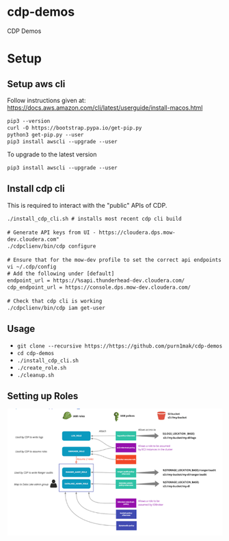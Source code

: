 # cdp-demos
CDP Demos

# Setup

## Setup aws cli
Follow instructions given at: https://docs.aws.amazon.com/cli/latest/userguide/install-macos.html

```
pip3 --version
curl -O https://bootstrap.pypa.io/get-pip.py
python3 get-pip.py --user
pip3 install awscli --upgrade --user
```

To upgrade to the latest version
```
pip3 install awscli --upgrade --user
```

## Install cdp cli
This is required to interact with the "public" APIs of CDP.

```
./install_cdp_cli.sh # installs most recent cdp cli build

# Generate API keys from UI - https://cloudera.dps.mow-dev.cloudera.com"
./cdpclienv/bin/cdp configure

# Ensure that for the mow-dev profile to set the correct api endpoints
vi ~/.cdp/config
# Add the following under [default]
endpoint_url = https://%sapi.thunderhead-dev.cloudera.com/
cdp_endpoint_url = https://console.dps.mow-dev.cloudera.com/

# Check that cdp cli is working
./cdpclienv/bin/cdp iam get-user
```

## Usage

* `git clone --recursive https://https://github.com/purn1mak/cdp-demos`
* `cd cdp-demos`
* `./install_cdp_cli.sh`
* `./create_role.sh `
* `./cleanup.sh`


## Setting up Roles
![Image](https://github.com/purn1mak/cdp-demos/blob/master/roles.png)
